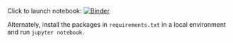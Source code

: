 Click to launch notebook: 
[![Binder](https://mybinder.org/badge_logo.svg)](https://mybinder.org/v2/gh/ksalesin/update-12-08/HEAD?labpath=gradient_based_opt_rough_viz.ipynb)

Alternately, install the packages in `requirements.txt` in a local environment and run `jupyter notebook`.
